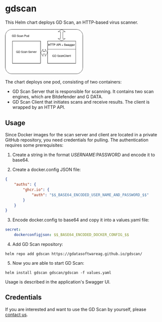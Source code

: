 # gdscan

This Helm chart deploys GD Scan, an HTTP-based virus scanner. 

<img src="GD Scan Server.png" alt="GDScan" style="width:50%">

The chart deploys one pod, consisting of two containers:
 * GD Scan Server that is responsible for scanning. It contains two scan engines, which are Bitdefender and G DATA.
 * GD Scan Client that initiates scans and receive results. The client is wrapped by an HTTP API.


## Usage

Since Docker images for the scan server and client are located in a private GitHub repository, you need credentials for pulling. The authentication requires some prerequisites:

1. Create a string in the format $USERNAME:$PASSWORD and encode it to base64. 

2. Create a docker.config JSON file:
```json
{
    "auths": {
        "ghcr.io": {
            "auth": "$$_BASE64_ENCODED_USER_NAME_AND_PASSWORD_$$"
        }
    }
}
```
3. Encode docker.config to base64 and copy it into a values.yaml file:

```yaml
secret: 
    dockerconfigjson: $$_BASE64_ENCODED_DOCKER_CONFIG_$$
```

4. Add GD Scan repository:

```
helm repo add gdscan https://gdatasoftwareag.github.io/gdscan/
```

5. Now you are able to start GD Scan:

```
helm install gdscan gdscan/gdscan -f values.yaml
```

Usage is described in the application's Swagger UI.


## Credentials

If you are interested and want to use the GD Scan by yourself, please [contact us](mailto:oem@gdata.de).
